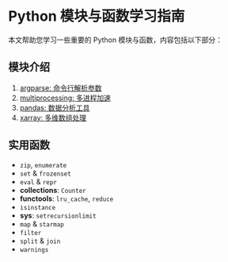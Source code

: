 # Python 模块与函数学习指南

本文帮助您学习一些重要的 Python 模块与函数，内容包括以下部分：

## 模块介绍
1. [argparse: 命令行解析参数](argparse.py)
2. [multiprocessing: 多进程加速](multiprocessing.py)
3. [pandas: 数据分析工具](pandas.py)
4. [xarray: 多维数组处理](xarray.py)

## 实用函数
- `zip`, `enumerate`
- `set` & `frozenset`
- `eval` & `repr`
- **collections**: `Counter`
- **functools**: `lru_cache`, `reduce`
- `isinstance`
- **sys**: `setrecursionlimit`
- `map` & `starmap`
- `filter`
- `split` & `join`
- `warnings`
